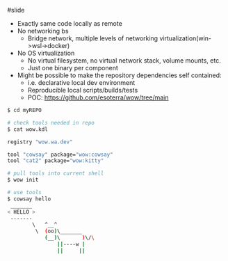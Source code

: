 #slide 
* Exactly same code locally as remote
* No networking bs
	* Bridge network, multiple levels of networking virtualization(win->wsl->docker)
* No OS virtualization 
	* No virtual filesystem, no virtual network stack, volume mounts, etc.
	* Just one binary per component
* Might be possible to make the repository dependencies self contained:
	* i.e. declarative local dev environment 
	* Reproducible local scripts/builds/tests 
	* POC: https://github.com/esoterra/wow/tree/main
	
``` sh
$ cd myREPO

# check tools needed in repo 
$ cat wow.kdl

registry "wow.wa.dev"

tool "cowsay" package="wow:cowsay"
tool "cat2" package="wow:kitty"

# pull tools into current shell
$ wow init

# use tools
$ cowsay hello
 _______
< HELLO >
 -------
        \   ^__^
         \  (oo)\_______
            (__)\       )\/\
                ||----w |
                ||     ||
